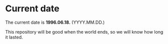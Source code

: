 # Current date

The current date is **1996.06.18.** (YYYY.MM.DD.)

This repository will be good when the world ends, so we will know how long it lasted.